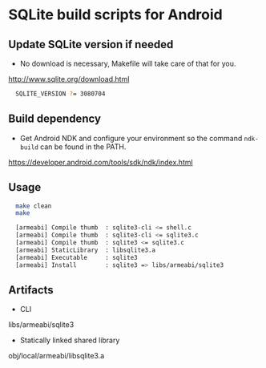 # SQLite build scripts for Android

## Update SQLite version if needed

* No download is necessary, Makefile will take care of that for you.

http://www.sqlite.org/download.html

```bash
  SQLITE_VERSION ?= 3080704
```

## Build dependency

* Get Android NDK and configure your environment so the command `ndk-build` can be found in the PATH.

https://developer.android.com/tools/sdk/ndk/index.html

## Usage

```bash
  make clean
  make

  [armeabi] Compile thumb  : sqlite3-cli <= shell.c
  [armeabi] Compile thumb  : sqlite3-cli <= sqlite3.c
  [armeabi] Compile thumb  : sqlite3 <= sqlite3.c
  [armeabi] StaticLibrary  : libsqlite3.a
  [armeabi] Executable     : sqlite3
  [armeabi] Install        : sqlite3 => libs/armeabi/sqlite3
```

## Artifacts

* CLI

libs/armeabi/sqlite3

* Statically linked shared library

obj/local/armeabi/libsqlite3.a
